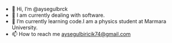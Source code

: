 - 👋 Hi, I’m @aysegulbrck
- 👀 I am currently dealing with software.
- 🌱 I’m currently learning code.I am a physics student at Marmara University.
- 📫 How to reach me aysegulbiricik74@gmail.com

<!---
aysegulbrck/aysegulbrck is a ✨ special ✨ repository because its `README.md` (this file) appears on your GitHub profile.
You can click the Preview link to take a look at your changes.
--->
